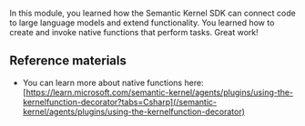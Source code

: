 In this module, you learned how the Semantic Kernel SDK can connect code to large language models and extend functionality. You learned how to create and invoke native functions that perform tasks. Great work!

## Reference materials

- You can learn more about native functions here: [https://learn.microsoft.com/semantic-kernel/agents/plugins/using-the-kernelfunction-decorator?tabs=Csharp](/semantic-kernel/agents/plugins/using-the-kernelfunction-decorator)